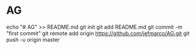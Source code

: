 # AG
echo "# AG" >> README.md
git init
git add README.md
git commit -m "first commit"
git remote add origin https://github.com/jefmarco/AG.git
git push -u origin master
